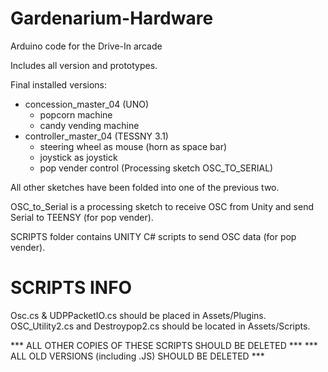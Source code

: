Gardenarium-Hardware
====================

Arduino code for the Drive-In arcade

Includes all version and prototypes.

Final installed versions: 
* concession_master_04 (UNO)
	* popcorn machine
	* candy vending machine
* controller_master_04 (TESSNY 3.1)
	* steering wheel as mouse (horn as space bar)
	* joystick as joystick
	* pop vender control (Processing sketch OSC_TO_SERIAL)

All other sketches have been folded into one of the previous two. 

OSC_to_Serial is a processing sketch to receive OSC from Unity and send Serial to TEENSY (for pop vender).

SCRIPTS folder contains UNITY C# scripts to send OSC data (for pop vender).

SCRIPTS INFO
============

Osc.cs & UDPPacketIO.cs should be placed in Assets/Plugins.
OSC_Utility2.cs and Destroypop2.cs should be located in Assets/Scripts. 

*** ALL OTHER COPIES OF THESE SCRIPTS SHOULD BE DELETED ***
*** ALL OLD VERSIONS (including .JS) SHOULD BE DELETED ***